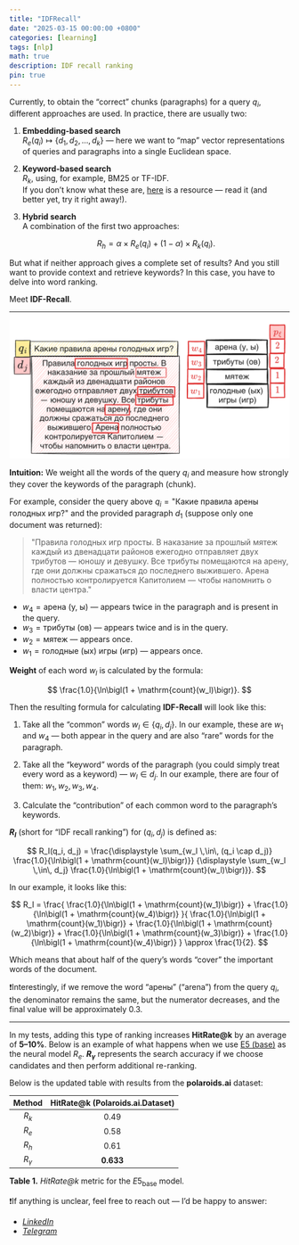 ```yaml
---
title: "IDFRecall"
date: "2025-03-15 00:00:00 +0800"
categories: [learning]
tags: [nlp]
math: true
description: IDF recall ranking
pin: true
---
```


Currently, to obtain the “correct” chunks (paragraphs) for a query $q_i$, different approaches are used. In practice, there are usually two:

1. **Embedding-based search**  
   $R_e(q_i) \mapsto \{d_1, d_2, \ldots, d_k\}$ — here we want to “map” vector representations of queries and paragraphs into a single Euclidean space.

2. **Keyword-based search**  
   $R_k$, using, for example, BM25 or TF-IDF.  
   If you don’t know what these are, [here](https://huggingface.co/blog/xhluca/bm25s) is a resource — read it (and better yet, try it right away!).

3. **Hybrid search**  
   A combination of the first two approaches:

   $$
   R_h = \alpha \times R_e(q_i) + (1 - \alpha) \times R_k(q_i).
   $$

But what if neither approach gives a complete set of results? And you still want to provide context and retrieve keywords? In this case, you have to delve into word ranking.

Meet **IDF-Recall**.

---

![](../docs/sample-hunger-games.png)

**Intuition:** We weight all the words of the query $q_i$ and measure how strongly they cover the keywords of the paragraph (chunk).

For example, consider the query above $q_i = \text{"Какие правила арены голодных игр?"}$ and the provided paragraph $d_1$ (suppose only one document was returned):

> "Правила голодных игр просты. В наказание за прошлый мятеж каждый из двенадцати районов ежегодно отправляет двух трибутов — юношу и девушку. Все трибуты помещаются на арену, где они должны сражаться до последнего выжившего. Арена полностью контролируется Капитолием — чтобы напомнить о власти центра."

- $w_4 = \text{арена (у, ы)}$ — appears twice in the paragraph and is present in the query.  
- $w_3 = \text{трибуты (ов)}$ — appears twice and is in the query.  
- $w_2 = \text{мятеж}$ — appears once.  
- $w_1 = \text{голодные (ых) игры (игр)}$ — appears once.

**Weight** of each word $w_l$ is calculated by the formula:

$$
\frac{1.0}{\ln\bigl(1 + \mathrm{count}(w_l)\bigr)}.
$$

Then the resulting formula for calculating **IDF-Recall** will look like this:

1. Take all the “common” words $w_l \in \{q_i, d_j\}$. In our example, these are $w_1$ and $w_4$ — both appear in the query and are also “rare” words for the paragraph.

2. Take all the “keyword” words of the paragraph (you could simply treat every word as a keyword) — $w_l \in d_j$. In our example, there are four of them: $w_1, w_2, w_3, w_4$.

3. Calculate the “contribution” of each common word to the paragraph’s keywords.

**$R_I$** (short for “IDF recall ranking”) for $(q_i, d_j)$ is defined as:

$$
R_I(q_i, d_j) = 
\frac{\displaystyle \sum_{w_l \,\in\, (q_i \cap d_j)} \frac{1.0}{\ln\bigl(1 + \mathrm{count}(w_l)\bigr)}}
{\displaystyle \sum_{w_l \,\in\, d_j} \frac{1.0}{\ln\bigl(1 + \mathrm{count}(w_l)\bigr)}}.
$$

In our example, it looks like this:

$$
R_I = 
\frac{
\frac{1.0}{\ln\bigl(1 + \mathrm{count}(w_1)\bigr)}
+ 
\frac{1.0}{\ln\bigl(1 + \mathrm{count}(w_4)\bigr)}
}{
\frac{1.0}{\ln\bigl(1 + \mathrm{count}(w_1)\bigr)}
+ 
\frac{1.0}{\ln\bigl(1 + \mathrm{count}(w_2)\bigr)}
+ 
\frac{1.0}{\ln\bigl(1 + \mathrm{count}(w_3)\bigr)}
+ 
\frac{1.0}{\ln\bigl(1 + \mathrm{count}(w_4)\bigr)}
}
\approx
\frac{1}{2}.
$$

Which means that about half of the query’s words “cover” the important words of the document.

❗️Interestingly, if we remove the word “арены” (“arena”) from the query $q_i$, the denominator remains the same, but the numerator decreases, and the final value will be approximately 0.3.

---

In my tests, adding this type of ranking increases **HitRate@k** by an average of **5–10%**. Below is an example of what happens when we use [E5 (base)](https://huggingface.co/intfloat/e5-base) as the neural model $R_e$. **$R_{\gamma}$** represents the search accuracy if we choose candidates and then perform additional re-ranking.

Below is the updated table with results from the **polaroids.ai** dataset:

|  Method   | **HitRate@k (Polaroids.ai.Dataset)** |
|:---------:|:-------------------------------------:|
| $R_k$     | 0.49                                  |
| $R_e$     | 0.58                                  |
| $R_h$     | 0.61                                  |
| $R_{\gamma}$ | **0.633**                          |

**Table 1.** *HitRate@k* metric for the $E5_{\text{base}}$ model.

❗️If anything is unclear, feel free to reach out — I’d be happy to answer:

- [*LinkedIn*](https://www.linkedin.com/in/itarlinskiy/)
- [*Telegram*](https://t.me/itarlinskiy/)

